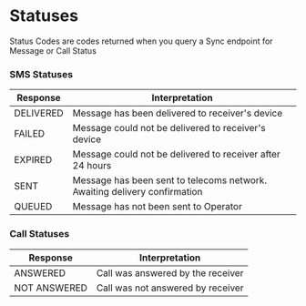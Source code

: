# Statuses

Status Codes are codes returned when you query a Sync endpoint for Message or Call Status


### SMS Statuses

Response | Interpretation 
---------|----------
 DELIVERED | Message has been delivered to receiver's device 
 FAILED | Message could not be delivered to receiver's device 
 EXPIRED | Message could not be delivered to receiver after 24 hours 
 SENT | Message has been sent to telecoms network. Awaiting delivery confirmation 
 QUEUED | Message has not been sent to Operator


 ### Call Statuses


Response | Interpretation
---------|----------
 ANSWERED | Call was answered by the receiver 
 NOT ANSWERED | Call was not answered by receiver